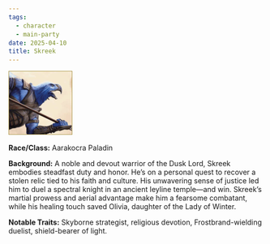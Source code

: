 ```yaml
---
tags:
  - character
  - main-party
date: 2025-04-10
title: Skreek
---
```


![skreek.png](/images/skreek.png)

**Race/Class:** Aarakocra Paladin

**Background:** A noble and devout warrior of the Dusk Lord, Skreek embodies steadfast duty and honor. He’s on a personal quest to recover a stolen relic tied to his faith and culture. His unwavering sense of justice led him to duel a spectral knight in an ancient leyline temple—and win. Skreek’s martial prowess and aerial advantage make him a fearsome combatant, while his healing touch saved Olivia, daughter of the Lady of Winter.

**Notable Traits:** Skyborne strategist, religious devotion, Frostbrand-wielding duelist, shield-bearer of light.